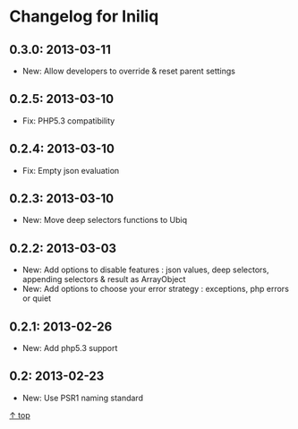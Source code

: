 Changelog for Iniliq
======



0.3.0: 2013-03-11
-------- 

* New: Allow developers to override & reset parent settings



0.2.5: 2013-03-10
-------- 

* Fix: PHP5.3 compatibility



0.2.4: 2013-03-10
-------- 

* Fix: Empty json evaluation



0.2.3: 2013-03-10
-------- 

* New: Move deep selectors functions to Ubiq



0.2.2: 2013-03-03
-------- 

* New: Add options to disable features : json values, deep selectors, appending selectors & result as ArrayObject
* New: Add options to choose your error strategy : exceptions, php errors or quiet



0.2.1: 2013-02-26
-------- 

* New: Add php5.3 support



0.2: 2013-02-23
-------- 

* New: Use PSR1 naming standard

[&uarr; top](#readme)